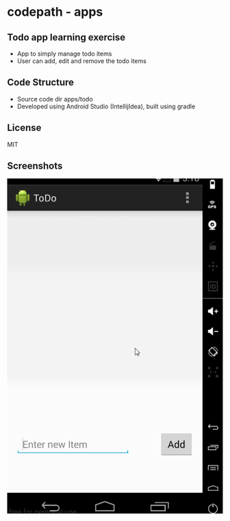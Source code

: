 codepath - apps
========

Todo app learning exercise
--------------------------

* App to simply manage todo items
* User can add, edit and remove the todo items

Code Structure
--------------

* Source code dir apps/todo
* Developed using Android Studio (IntellijIdea), built using gradle

License
-------
MIT

Screenshots
------------

![Alt text](screenshots/todo_1.gif?raw=true)

